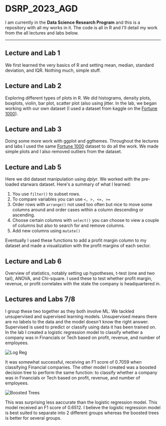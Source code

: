 # DSRP_2023_AGD

I am currently in the **Data Science Research Program** and this is a repository with all my works in it. The code is all in R and I'll detail my work from the all lectures and labs below.

-------------------------------------------------------------------------------

## Lecture and Lab 1

We first learned the very basics of R and setting mean, median, standard deviation, and IQR. Nothing much, simple stuff. 

## Lecture and Lab 2 

Exploring different types of plots in R. We did histograms, density plots, boxplots, violin, bar plot, scatter plot (also using jitter. 
In the lab, we began working with our own dataset (I used a dataset from kaggle on the [Fortune 1000](https://www.kaggle.com/datasets/winston56/fortune-500-data-2021)). 

## Lecture and Lab 3 

Doing some more work with ggplot and ggthemes. Throughout the lectures and labs I used the same [Fortune 1000](https://www.kaggle.com/datasets/winston56/fortune-500-data-2021) dataset to do all the work. We made simple plots and I also removed outliers from the dataset. 

## Lecture and Lab 5

Here we did dataset manipulation using *dplyr*. We worked with the pre-loaded starwars dataset. Here's a summary of what I learned:
1. You use ```filter()``` to subset rows. 
2. To compare variables you can use  ```<, >, <=, >=```
3. Order rows with ```arrange()``` not used too often but nice to move some columns around and order cases within a column descending or ascending.
4. Choose certain columns with ```select()``` you can choose to view a couple of columns but also to search for and remove columns.
5. Add new columns using ```mutate()```

Eventually I used these functions to add a profit margin column to my dataset and made a visualization with the profit margins of each sector.

## Lecture and Lab 6 

Overview of statistics, notably setting up hypotheses, t-test (one and two tail), ANOVA, and Chi-square. I used these to test whether profit margin, revenue, or profit correlates with the state the company is headquartered in.

## Lectures and Labs 7/8 

I group these two together as they both involve ML. We tackled unsupervised and supervised learning models. Unsupervised means there are no labels to the data and the model doesn't know the right answer. 
Supervised is used to predict or classify using data it has been trained on. In the lab I created a logistic regression model to classify whether a company was in Financials or Tech based on profit, revenue, and number of employees. 

![Log Reg]([https://documentation.meraki.com/@api/deki/files/5903/Screen_Shot_2017-12-03_at_8.09.11_PM.png?revision=1&size=bestfit&width=622&height=242](https://www.google.com/url?sa=i&url=https%3A%2F%2Fmachine-learning.paperspace.com%2Fwiki%2Flogistic-regression&psig=AOvVaw1S_aD0cpRLlzJF3gqpCu2R&ust=1689795951445000&source=images&cd=vfe&opi=89978449&ved=0CBAQjRxqFwoTCPDqy4yKmYADFQAAAAAdAAAAABAD)https://www.google.com/url?sa=i&url=https%3A%2F%2Fmachine-learning.paperspace.com%2Fwiki%2Flogistic-regression&psig=AOvVaw1S_aD0cpRLlzJF3gqpCu2R&ust=1689795951445000&source=images&cd=vfe&opi=89978449&ved=0CBAQjRxqFwoTCPDqy4yKmYADFQAAAAAdAAAAABAD)

It was somewhat successful, receiving an F1 score of 0.7059 when classifying Financial companies. The other model I created was a boosted decision tree to perform the same function: to classify whether a company was in Financials or Tech based on profit, revenue, and number of employees.

![Boosted Trees]([]https://www.google.com/url?sa=i&url=https%3A%2F%2Faffine.ai%2Fgradient-boosting-trees-for-classification-a-beginners-guide%2F&psig=AOvVaw3PL-7NEpK1NNWRPx_I8ipE&ust=1689798120659000&source=images&cd=vfe&opi=89978449&ved=0CBAQjRxqFwoTCKifhdiKmYADFQAAAAAdAAAAABAD)

This was surprising less aaccurate than the logistic regression model. This model received an F1 score of 0.6512. I believe the logistic regression model is best suited to separate into 2 different groups whereas the boosted trees is better for several groups.
